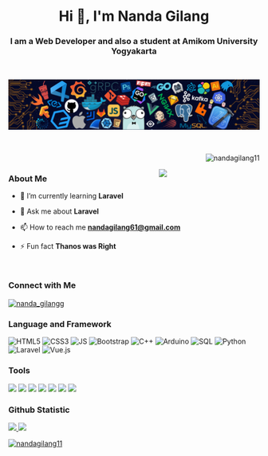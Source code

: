 <h1 align="center">Hi 👋, I'm Nanda Gilang</h1>
<h3 align="center">I am a Web Developer and also a student at Amikom University Yogyakarta</h3>

<br>

![](https://github.com/NandaGilang11/NandaGilang11/blob/main/header_.png)

<br>
<p align="right"> <img src="https://komarev.com/ghpvc/?username=nandagilang11&label=Profile%20views&color=0e75b6&style=flat" alt="nandagilang11" /> </p>

<img align="right" src="https://github.com/NandaGilang11/NandaGilang11/blob/main/Kirito.gif" width="40%"/>

### About Me
- 🌱 I’m currently learning **Laravel**

- 💬 Ask me about **Laravel**

- 📫 How to reach me **nandagilang61@gmail.com**

- ⚡ Fun fact **Thanos was Right**

<br>

### Connect with Me
<p align="left">
<a href="https://instagram.com/nanda_gilangg" target="blank"><img align="center" src="https://raw.githubusercontent.com/rahuldkjain/github-profile-readme-generator/master/src/images/icons/Social/instagram.svg" alt="nanda_gilangg" height="30" width="40" /></a>
</p>

### Language and Framework
![HTML5](https://img.shields.io/badge/HTML5-black?logo=HTML5&logoColor=%23E34F26)
![CSS3](https://img.shields.io/badge/CSS3-black?logo=CSS3&logoColor=%231572B6)
![JS](https://img.shields.io/badge/JavaScript-black?logo=javascript&logoColor=%23F7DF1E)
![Bootstrap](https://img.shields.io/badge/Bootstrap-black?logo=bootstrap&logoColor=%237952B3)
![C++](https://img.shields.io/badge/C%2B%2B-black?logo=c%2B%2B&logoColor=%2300599C)
![Arduino](https://img.shields.io/badge/Arduino-black?logo=arduino&logoColor=%2300878F)
![SQL](https://img.shields.io/badge/MySQL-black?logo=mysql&logoColor=%234479A1)
![Python](https://img.shields.io/badge/Python-black?logo=python&logoColor=%233776AB)
![Laravel](https://img.shields.io/badge/Laravel-black?logo=laravel&logoColor=%23FF2D20)
![Vue.js](https://img.shields.io/badge/Vue.js-black?logo=vue.js&logoColor=%234FC08D)

### Tools

![](https://img.shields.io/badge/VS%20Code-black?logo=visualstudiocode&logoColor=%23007ACC)
![](https://img.shields.io/badge/Git-black?logo=git&logoColor=%23F05032)
![](https://img.shields.io/badge/GitHub-black?logo=github)
![](https://img.shields.io/badge/XAMPP-black?logo=xampp&logoColor=%23FB7A24)
![](https://img.shields.io/badge/Figma-black?logo=figma&logoColor=%F24E1E)
![](https://img.shields.io/badge/Ilustrator-black?logo=adobeillustrator&logoColor=%FF9A00)
![](https://img.shields.io/badge/Photoshop-black?logo=adobephotoshop&logoColor=%31A8FF)

### Github Statistic
<p align="left">
<a href="https://github.com/NandaGilang11">
  <img height="180em" src="https://github-readme-stats-eight-theta.vercel.app/api?username=NandaGilang11&show_icons=true&theme=algolia&include_all_commits=true&count_private=true"/>
  <img height="180em" src="https://github-readme-stats-eight-theta.vercel.app/api/top-langs/?username=NandaGilang11&layout=compact&langs_count=8&theme=algolia"/>
</a>
</p>

<p align="left"> <a href="https://github.com/ryo-ma/github-profile-trophy"><img src="https://github-profile-trophy.vercel.app/?username=nandagilang11" alt="nandagilang11" /></a> </p>
